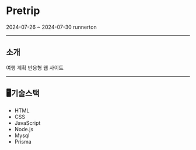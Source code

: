 # Pretrip
2024-07-26 ~ 2024-07-30 runnerton <Pre-Trip>

*************************

## 소개
여행 계획 반응형 웹 사이트 <br>

***************************

## 🖥️기술스택

- HTML
- CSS
- JavaScript
- Node.js
- Mysql
- Prisma
